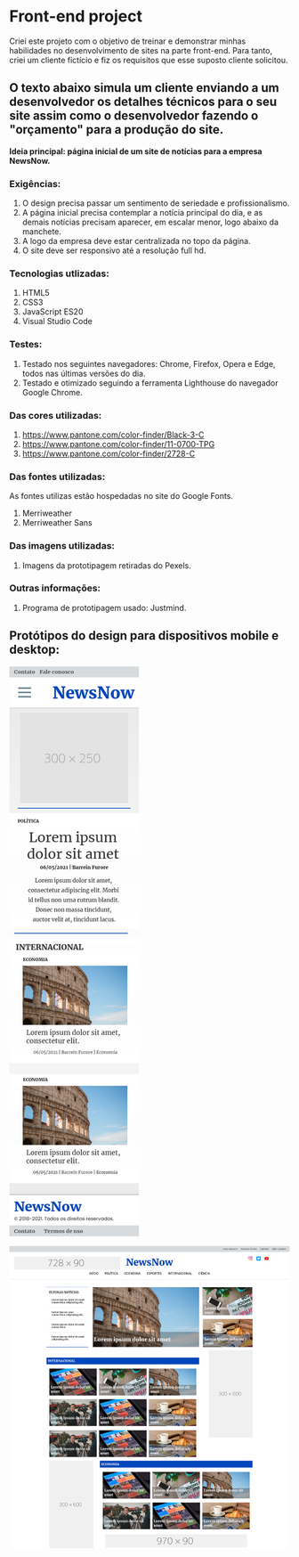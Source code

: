 # Front-end project
Criei este projeto com o objetivo de treinar e demonstrar minhas habilidades no desenvolvimento de sites na parte front-end. Para tanto, criei um cliente fictício e fiz os requisitos que esse suposto cliente solicitou.

## O texto abaixo simula um cliente enviando a um desenvolvedor os detalhes técnicos para o seu site assim como o desenvolvedor fazendo o "orçamento" para a produção do site.

**Ideia principal: página inicial de um site de notícias para a empresa NewsNow.**

### Exigências:
1.	O design precisa passar um sentimento de seriedade e profissionalismo.
2.	A página inicial precisa contemplar a notícia principal do dia, e as demais notícias precisam aparecer, em escalar menor, logo abaixo da manchete.
3.	A logo da empresa deve estar centralizada no topo da página.
4.	O site deve ser responsivo até a resolução full hd.

### Tecnologias utlizadas:
1.	HTML5
2.	CSS3
3.	JavaScript ES20
4.	Visual Studio Code

### Testes:
1.	Testado nos seguintes navegadores: Chrome, Firefox, Opera e Edge, todos nas últimas versões do dia.
2.	Testado e otimizado seguindo a ferramenta Lighthouse do navegador Google Chrome.

### Das cores utilizadas:
1.	https://www.pantone.com/color-finder/Black-3-C
2.	https://www.pantone.com/color-finder/11-0700-TPG
3.	https://www.pantone.com/color-finder/2728-C

### Das fontes utilizadas:
As fontes utilizas estão hospedadas no site do Google Fonts.
1.	Merriweather
2.	Merriweather Sans

### Das imagens utilizadas:
1.	Imagens da prototipagem retiradas do Pexels.

### Outras informações:
1. Programa de prototipagem usado: Justmind.

## Protótipos do design para dispositivos mobile e desktop:

![Protótipo para mobile](prototipo-mobile.png)

![Protótipo para desktop](prototipo-desktop.png)
